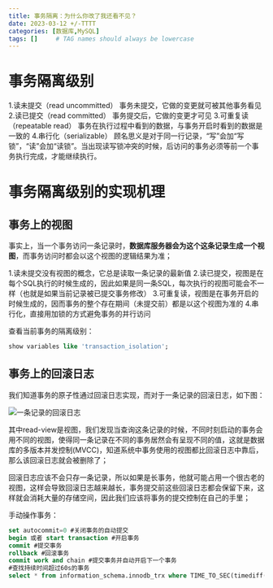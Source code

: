 ```yaml
---
title: 事务隔离：为什么你改了我还看不见？
date: 2023-03-12 +/-TTTT
categories: [数据库,MySQL]
tags: []     # TAG names should always be lowercase
---
```


# 事务隔离级别
1.读未提交（read uncommitted）
    事务未提交，它做的变更就可被其他事务看见
2.读已提交（read committed）
    事务提交后，它做的变更才可见
3.可重复读（repeatable read）
    事务在执行过程中看到的数据，与事务开启时看到的数据是一致的
4.串行化（serializable）
    顾名思义是对于同一行记录，“写”会加“写锁”，“读”会加“读锁”。当出现读写锁冲突的时候，后访问的事务必须等前一个事务执行完成，才能继续执行。

# 事务隔离级别的实现机理
## 事务上的视图
事实上，当一个事务访问一条记录时，**数据库服务器会为这个这条记录生成一个视图**，而事务访问时都会以这个视图的逻辑结果为准；

1.读未提交没有视图的概念，它总是读取一条记录的最新值
2.读已提交，视图是在每个SQL执行的时候生成的，因此如果是同一条SQL，每次执行的视图可能会不一样（也就是如果当前记录被已提交事务修改）
3.可重复读，视图是在事务开启的时候生成的，因而事务的整个存在期间（未提交前）都是以这个视图为准的
4.串行化，直接用加锁的方式避免事务的并行访问

查看当前事务的隔离级别：

```sql
show variables like 'transaction_isolation';
```

## 事务上的回滚日志
我们知道事务的原子性通过回滚日志实现，而对于一条记录的回滚日志，如下图：

![一条记录的回滚日志](https://cdn.jsdelivr.net/gh/Casflawed/img-host@master/blog/202204280831840.png "一条记录的回滚日志")

其中read-view是视图，我们发现当查询这条记录的时候，不同时刻启动的事务会用不同的视图，使得同一条记录在不同的事务居然会有呈现不同的值，这就是数据库的多版本并发控制(MVCC)，知道系统中事务使用的视图都比回滚日志中靠后，那么该回滚日志就会被删除了；

回滚日志应该不会只存一条记录，所以如果是长事务，他就可能占用一个很古老的视图，这样会导致回滚日志越来越长，事务提交前这些回滚日志都会保留下来，这样就会消耗大量的存储空间，因此我们应该将事务的提交控制在自己的手里；

手动操作事务：

```sql
set autocommit=0 #关闭事务的自动提交
begin 或者 start transaction #开启事务
commit #提交事务
rollback #回滚事务
commit work and chain #提交事务并自动开启下一个事务
#查找持续时间超过60s的事务
select * from information_schema.innodb_trx where TIME_TO_SEC(timediff(now(),trx_started))>60;
```